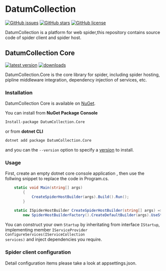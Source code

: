 DatumCollection
==========
[![GitHub issues](https://img.shields.io/github/issues/TangsCode/DatumCollection)](https://github.com/TangsCode/DatumCollection/issues)
[![GitHub stars](https://img.shields.io/github/stars/TangsCode/DatumCollection)](https://github.com/TangsCode/DatumCollection/stargazers)
[![GitHub license](https://img.shields.io/github/license/TangsCode/DatumCollection)](https://github.com/TangsCode/DatumCollection/blob/master/LICENSE)

DatumCollection is a platform for web spider,this repository contains source code of spider client and spider host.

DatumCollection Core
--------------------
[![latest version](https://img.shields.io/nuget/v/DatumCollection.Core)](https://www.nuget.org/packages/DatumCollection.Core) 
[![downloads](https://img.shields.io/nuget/dt/DatumCollection.Core)](https://www.nuget.org/packages/DatumCollection.Core)

DatumCollection.Core is the core library for spider, including spider hosting, pipline middleware integration, dependency injection of services, etc.

### Installation

DatumCollection Core is available on [NuGet](https://www.nuget.org/packages/DatumCollection.Core). 

You can install from <b>NuGet Package Console</b>
~~~sh
Install-package DatumCollection.Core
~~~

or from <b>dotnet CLI</b>
~~~sh
dotnet add package DatumCollection.Core
~~~

and you can the `--version` option to specify a [version](https://www.nuget.org/packages/DatumCollection.Core) to install.

### Usage

First, create an empty dotnet core console application , then use the follwing snippet to replace the code in Program.cs.

~~~cs
    static void Main(string[] args)
        {
            CreateSpiderHostBuilder(args).Build().Run();
        }
        
    static ISpiderHostBuilder CreateSpiderHostBuilder(string[] args) =>
        new SpiderHostBuilderFactory().CreateDefaultBuilder(args).UseStartUp<Startup>();
~~~

You can construct your own <code>Startup</code> by inheritating from interface <code>IStartup</code>,
implementing member <code>IServiceProvider ConfigureServices(IServiceCollection services)</code> and inject dependencies you require.

### Spider client configuration
Detail configuration items please take a look at appsettings.json.

